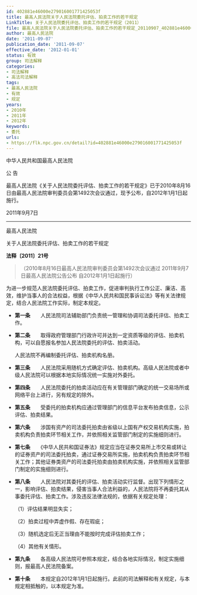 ```yaml
---
id: 402881e46000e279016001771425053f
title: 最高人民法院关于人民法院委托评估、拍卖工作的若干规定
LinkTitle: 关于人民法院委托评估、拍卖工作的若干规定（2011）
file: 最高人民法院关于人民法院委托评估、拍卖工作的若干规定_20110907_402881e46000e279016001771425053f.docx
author: 最高人民法院
date: '2011-09-07'
publication_date: '2011-09-07'
effective_date: '2012-01-01'
status: 有效
group: 司法解释
categories:
- 司法解释
- 高法司法解释
tags:
- 最高人民法院
- 有效
- 规定
years:
- 2010年
- 2011年
- 2012年
keywords:
- 委托
urls:
- https://flk.npc.gov.cn/detail?id=402881e46000e279016001771425053f
---
```


中华人民共和国最高人民法院

公 告

最高人民法院《关于人民法院委托评估、拍卖工作的若干规定》已于2010年8月16日由最高人民法院审判委员会第1492次会议通过，现予公布，自2012年1月1日起施行。

2011年9月7日

---

最高人民法院

关于人民法院委托评估、拍卖工作的若干规定

**法释〔2011〕21号**

> （2010年8月16日最高人民法院审判委员会第1492次会议通过 2011年9月7日最高人民法院公告公布 自2012年1月1日起施行）

为进一步规范人民法院委托评估、拍卖工作，促进审判执行工作公正、廉洁、高效，维护当事人的合法权益，根据《中华人民共和国民事诉讼法》等有关法律规定，结合人民法院工作实际，制定本规定。

- **第一条**　　人民法院司法辅助部门负责统一管理和协调司法委托评估、拍卖工作。

- **第二条**　　取得政府管理部门行政许可并达到一定资质等级的评估、拍卖机构，可以自愿报名参加人民法院委托的评估、拍卖活动。

  人民法院不再编制委托评估、拍卖机构名册。

- **第三条**　　人民法院采用随机方式确定评估、拍卖机构。高级人民法院或者中级人民法院可以根据本地实际情况统一实施对外委托。

- **第四条**　　人民法院委托的拍卖活动应在有关管理部门确定的统一交易场所或网络平台上进行，另有规定的除外。

- **第五条**　　受委托的拍卖机构应通过管理部门的信息平台发布拍卖信息，公示评估、拍卖结果。

- **第六条**　　涉国有资产的司法委托拍卖由省级以上国有产权交易机构实施，拍卖机构负责拍卖环节相关工作，并依照相关监管部门制定的实施细则进行。

- **第七条**　　《中华人民共和国证券法》规定应当在证券交易所上市交易或转让的证券资产的司法委托拍卖，通过证券交易所实施，拍卖机构负责拍卖环节相关工作；其他证券类资产的司法委托拍卖由拍卖机构实施，并依照相关监管部门制定的实施细则进行。

- **第八条**　　人民法院对其委托的评估、拍卖活动实行监督。出现下列情形之一，影响评估、拍卖结果，侵害当事人合法利益的，人民法院将不再委托其从事委托评估、拍卖工作。涉及违反法律法规的，依据有关规定处理：

  （1）评估结果明显失实；

  （2）拍卖过程中弄虚作假、存在瑕疵；

  （3）随机选定后无正当理由不能按时完成评估拍卖工作；

  （4）其他有关情形。

- **第九条**　　各高级人民法院可参照本规定，结合各地实际情况，制定实施细则，报最高人民法院备案。

- **第十条**　　本规定自2012年1月1日起施行。此前的司法解释和有关规定，与本规定相抵触的，以本规定为准。
